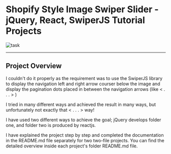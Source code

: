 # Shopify Style Image Swiper Slider - jQuery, React, SwiperJS Tutorial Projects

![task](https://github.com/user-attachments/assets/cd00d5bd-7a4f-4337-bc5d-457e590cfdd2)

---

## Project Overview

I couldn't do it properly as the requirement was to use the SwiperJS library to display the navigation left and right arrow courser below the image and display the pagination dots placed in between the navigation arrows (like < . . . > )

I tried in many different ways and achieved the result in many ways, but unfortunately not exactly that < . . . > way!

I have used two different ways to achieve the goal; jQuery develops folder one, and folder two is produced by reactjs.

I have explained the project step by step and completed the documentation in the README.md file separately for two two-file projects. You can find the detailed overview inside each project's folder README.md file.
